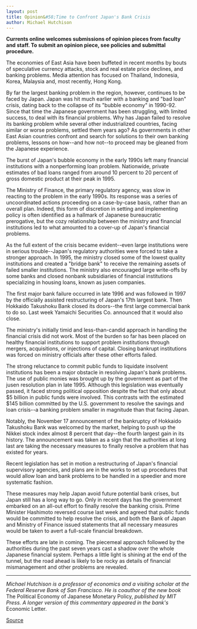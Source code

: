 ```yaml
---
layout: post
title: Opinion&#58;Time to Confront Japan's Bank Crisis
author: Michael Hutchison
---
```


**Currents online welcomes submissions of opinion pieces from faculty and staff. To submit an opinion piece, see policies and submittal procedure.**

The economies of East Asia have been buffeted in recent months by bouts of speculative currency attacks, stock and real estate price declines, and banking problems. Media attention has focused on Thailand, Indonesia, Korea, Malaysia and, most recently, Hong Kong.

By far the largest banking problem in the region, however, continues to be faced by Japan. Japan was hit much earlier with a banking and "bad loan" crisis, dating back to the collapse of its "bubble economy" in 1990-92. Since that time the Japanese government has been struggling, with limited success, to deal with its financial problems. Why has Japan failed to resolve its banking problem while several other industrialized countries, facing similar or worse problems, settled them years ago? As governments in other East Asian countries confront and search for solutions to their own banking problems, lessons on how--and how not--to proceed may be gleaned from the Japanese experience.

The burst of Japan's bubble economy in the early 1990s left many financial institutions with a nonperforming loan problem. Nationwide, private estimates of bad loans ranged from around 10 percent to 20 percent of gross domestic product at their peak in 1995.

The Ministry of Finance, the primary regulatory agency, was slow in reacting to the problem in the early 1990s. Its response was a series of uncoordinated actions proceeding on a case-by-case basis, rather than an overall plan. Indeed, this form of discretion in setting and implementing policy is often identified as a hallmark of Japanese bureaucratic prerogative, but the cozy relationship between the ministry and financial institutions led to what amounted to a cover-up of Japan's financial problems.

As the full extent of the crisis became evident--even large institutions were in serious trouble--Japan's regulatory authorities were forced to take a stronger approach. In 1995, the ministry closed some of the lowest quality institutions and created a "bridge bank" to receive the remaining assets of failed smaller institutions. The ministry also encouraged large write-offs by some banks and closed nonbank subsidiaries of financial institutions specializing in housing loans, known as jusen companies.

The first major bank failure occurred in late 1996 and was followed in 1997 by the officially assisted restructuring of Japan's 17th largest bank. Then Hokkaido Takushoku Bank closed its doors--the first large commercial bank to do so. Last week Yamaichi Securities Co. announced that it would also close.

The ministry's initially timid and less-than-candid approach in handling the financial crisis did not work. Most of the burden so far has been placed on healthy financial institutions to support problem institutions through mergers, acquisitions, or injections of capital. Closing bankrupt institutions was forced on ministry officials after these other efforts failed.

The strong reluctance to commit public funds to liquidate insolvent institutions has been a major obstacle in resolving Japan's bank problems. The use of public monies was brought up by the government as part of the jusen resolution plan in late 1995. Although this legislation was eventually passed, it faced strong political opposition despite the fact that only about $5 billion in public funds were involved. This contrasts with the estimated $145 billion committed by the U.S. government to resolve the savings and loan crisis--a banking problem smaller in magnitude than that facing Japan.

Notably, the November 17 announcement of the bankruptcy of Hokkaido Takushoku Bank was welcomed by the market, helping to push up the Nikkei stock index almost 8 percent that day--the fourth largest gain in its history. The announcement was taken as a sign that the authorities at long last are taking the necessary measures to finally resolve a problem that has existed for years.

Recent legislation has set in motion a restructuring of Japan's financial supervisory agencies, and plans are in the works to set up procedures that would allow loan and bank problems to be handled in a speedier and more systematic fashion.

These measures may help Japan avoid future potential bank crises, but Japan still has a long way to go. Only in recent days has the government embarked on an all-out effort to finally resolve the banking crisis. Prime Minister Hashimoto reversed course last week and agreed that public funds would be committed to help resolve the crisis, and both the Bank of Japan and Ministry of Finance issued statements that all necessary measures would be taken to avert a full-scale financial breakdown.

These efforts are late in coming. The piecemeal approach followed by the authorities during the past seven years cast a shadow over the whole Japanese financial system. Perhaps a little light is shining at the end of the tunnel, but the road ahead is likely to be rocky as details of financial mismanagement and other problems are revealed.

* * *

_Michael Hutchison is a professor of economics and a visiting scholar at the Federal Reserve Bank of San Francisco. He is coauthor of the new book_ The Political Economy of Japanese Monetary Policy, _published by MIT Press. A longer version of this commentary appeared in the bank's_ Economic Letter.   

[Source](http://www1.ucsc.edu/oncampus/currents/97-12-08/opinion.htm "Permalink to Time to Confront Japan's Bank Crisis: 12-08-97")
